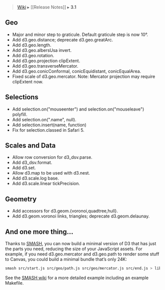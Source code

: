 > [Wiki](Home) ▸ [[Release Notes]] ▸ **3.1**

## Geo

* Major and minor step to graticule. Default graticule step is now 10°.
* Add d3.geo.distance; deprecate d3.geo.greatArc.
* Add d3.geo.length.
* Add d3.geo.albersUsa invert.
* Add d3.geo.rotation.
* Add d3.geo.projection clipExtent.
* Add d3.geo.transverseMercator.
* Add d3.geo.conicConformal, conicEquidistant, conicEqualArea.
* Fixed scale of d3.geo.mercator. Note: Mercator projection may require clipExtent now.

## Selections

* Add selection.on("mouseenter") and selection.on("mouseleave") polyfill.
* Add selection.on(".name", null).
* Add selection.insert(name, function)
* Fix for selection.classed in Safari 5.

## Scales and Data

* Allow row conversion for d3_dsv.parse.
* Add d3_dsv.format.
* Add d3.set.
* Allow d3.map to be used with d3.nest.
* Add d3.scale.log base.
* Add d3.scale.linear tickPrecision.

## Geometry

* Add accessors for d3.geom.{voronoi,quadtree,hull}.
* Add d3.geom.voronoi links, triangles; deprecate d3.geom.delaunay.

## And one more thing…

Thanks to [SMASH](https://github.com/mbostock/smash), you can now build a minimal version of D3 that has just the parts you need, reducing the size of your JavaScript assets. For example, if you need d3.geo.mercator and d3.geo.path to render some stuff to Canvas, you could build a minimal bundle that’s only 24K:

```bash
smash src/start.js src/geo/path.js src/geo/mercator.js src/end.js > lib.js
```

See the [SMASH wiki](https://github.com/mbostock/smash/wiki) for a more detailed example including an example Makefile.